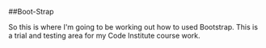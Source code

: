 ##Boot-Strap

So this is where I'm going to be working out how to used Bootstrap.
This is a trial and testing area for my Code Institute course work.
